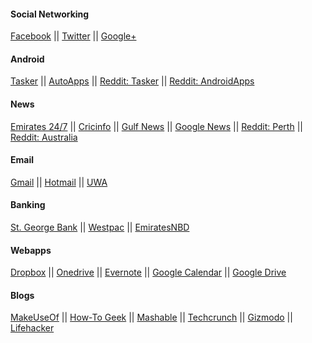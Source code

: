 #### Social Networking ####
[Facebook][fb]   ||   [Twitter][tw]   ||   [Google+][gp]

   [fb]:<https://www.facebook.com>
   [tw]:<https://www.twitter.com>
   [gp]:<https://plus.google.com>
   
#### Android ####
[Tasker][ts]   ||   [AutoApps][aa]   ||   [Reddit: Tasker][gp]   ||   [Reddit: AndroidApps][ra]

   [ts]:<https://groups.google.com/forum/?fromgroups=#%21forum/tasker>
   [aa]:<https://plus.google.com/communities/110193399489813640793>
   [rt]:<https://www.reddit.com/r/tasker>
   [ra]:<https://www.reddit.com/r/androidapps>
   
#### News ####
[Emirates 24/7][e24]   ||   [Cricinfo][ci]   ||   [Gulf News][gn]   ||   [Google News][ggn]   ||   [Reddit: Perth][rp]   ||   [Reddit: Australia][raus]

   [e24]:<http://www.emirates247.com/>
   [ci]:<http://www.cricinfo.com/>
   [gn]:<http://www.gulfnews.com/>
   [ggn]:<http://news.google.com.au/>
   [rp]:<https://www.reddit.com/r/perth>
   [raus]:<https://www.reddit.com/r/australia>
   
#### Email ####
[Gmail][gm]   ||   [Hotmail][hm]   ||   [UWA][uwa]

   [gm]:<https://www.gmail.com>
   [hm]:<https://www.hotmail.com>
   [uwa]:<https://webmail.staff.uwa.edu.au/owa>

#### Banking ####
[St. George Bank][stg]   ||   [Westpac][wp]   ||   [EmiratesNBD][enbd]

   [stg]:<https://ibanking.stgeorge.com.au/ibank/loginPage.action>
   [wp]:<https://online.westpac.com.au/esis/Login/SrvPage>
   [enbd]:<https://login.banknetpower.net/>
   
#### Webapps ####
[Dropbox][db]   ||   [Onedrive][od]   ||   [Evernote][en]   ||   [Google Calendar][gcal]   ||   [Google Drive][gdrive]

   [db]:<http://www.dropbox.com/>
   [od]:<https://onedrive.live.com>
   [en]:<https://www.evernote.com/>
   [gcal]:<http://calendar.google.com/>
   [gdrive]:<https://drive.google.com/>
 
#### Blogs ####  
[MakeUseOf][muo]   ||   [How-To Geek][htg]   ||   [Mashable][mbl]   ||   [Techcrunch][tc]   ||   [Gizmodo][giz]   ||   [Lifehacker][lh]

   [muo]:<http://www.makeuseof.com/>
   [htg]:<http://www.howtogeek.com/>
   [mbl]:<http://www.mashable.com/>
   [tc]:<http://www.techcrunch.com/>
   [giz]:<http://www.gizmodo.com/>
   [lh]:<http://us.lifehacker.com/>
